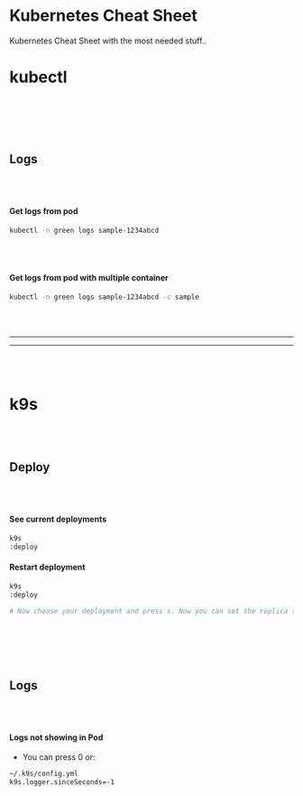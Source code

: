 # Kubernetes Cheat Sheet
Kubernetes Cheat Sheet with the most needed stuff..














# kubectl

<br><br><br><br>





## Logs

<br><br>

#### Get logs from pod
```bash
kubectl -n green logs sample-1234abcd
```

<br><br>

#### Get logs from pod with multiple container
```bash
kubectl -n green logs sample-1234abcd -c sample
```



<br><br>
__________________________________________________________
__________________________________________________________
<br><br>




# k9s

<br><br>



## Deploy

<br><br>

#### See current deployments
```bash
k9s
:deploy
```

#### Restart deployment
```bash
k9s
:deploy

# Now choose your deployment and press s. Now you can set the replica to 0 and it will shutdown. Then after this set it again to the amount of replicas which it has before. Then it will restart.
```





<br><br><br><br>

## Logs

<br><br>

#### Logs not showing in Pod
- You can press 0 or:
```bash
~/.k9s/config.yml
k9s.logger.sinceSeconds=-1
```
